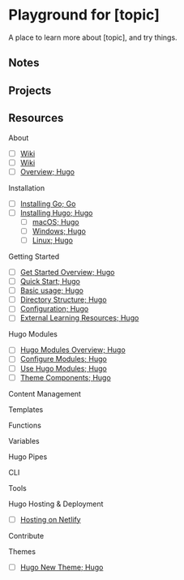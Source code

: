 # Playground for [topic]

A place to learn more about [topic], and try things.

## Notes

<!-- - [ ] [course-title; author](link)
- [x] [course-title; author](link) *last updated: ##/##/##* -->

## Projects

<!-- - [ ] project-title (file-path)
- [ ] [course-title; author](notes-link) project-title (file-path)
- [ ] [course-title; author](notes-link) [projects](link)
- [x] project-title (file-path) *last updated: ##/##/##* -->

## Resources

<!-- - [ ] [title](link)
- [x] [title](link) *last review: ##/##/##* -->

About

- [ ] [Wiki]()
- [ ] [Wiki]()
- [ ] [Overview; Hugo](https://gohugo.io/about/)

Installation

- [ ] [Installing Go; Go](https://go.dev/doc/install)
- [ ] [Installing Hugo; Hugo](https://gohugo.io/installation/)
    - [ ] [macOS; Hugo]()
    - [ ] [Windows; Hugo]()
    - [ ] [Linux; Hugo]()

Getting Started

- [ ] [Get Started Overview; Hugo](https://gohugo.io/getting-started/)
- [ ] [Quick Start; Hugo](https://gohugo.io/getting-started/quick-start/)
- [ ] [Basic usage; Hugo](https://gohugo.io/getting-started/usage/)
- [ ] [Directory Structure; Hugo](https://gohugo.io/getting-started/directory-structure/)
- [ ] [Configuration; Hugo](https://gohugo.io/getting-started/configuration/)
- [ ] [External Learning Resources; Hugo](https://gohugo.io/getting-started/external-learning-resources/)

Hugo Modules

- [ ] [Hugo Modules Overview; Hugo](https://gohugo.io/hugo-modules/)
- [ ] [Configure Modules; Hugo](https://gohugo.io/hugo-modules/configuration/)
- [ ] [Use Hugo Modules; Hugo](https://gohugo.io/hugo-modules/use-modules/)
- [ ] [Theme Components; Hugo](https://gohugo.io/hugo-modules/theme-components/)

Content Management

Templates

Functions

Variables

Hugo Pipes

CLI

Tools

Hugo Hosting & Deployment

- [ ] [Hosting on Netlify](https://gohugo.io/hosting-and-deployment/hosting-on-netlify/)

Contribute

Themes

- [ ] [Hugo New Theme; Hugo](https://gohugo.io/commands/hugo_new_theme/)


<!-- https://www.mikedane.com/static-site-generators/hugo/installing-using-themes/ -->

<!-- https://themes.gohugo.io/ -->